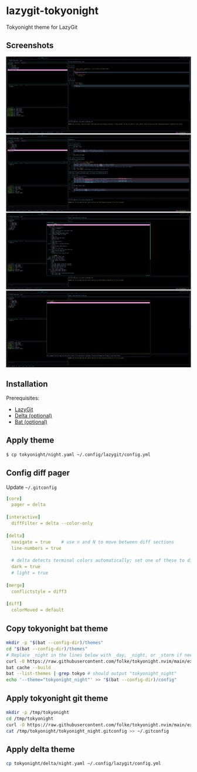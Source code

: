 # lazygit-tokyonight

Tokyonight theme for LazyGit

## Screenshots

![alt](/assets/lazygit.png)
![alt](/assets/tokyonight.png)
![alt](/assets/help.png)
![alt](/assets/menu.png)

## Installation

Prerequisites:

- [LazyGit](https://github.com/jesseduffield/lazygit)
- [Delta (optional)](https://github.com/dandavison/delta)
- [Bat (optional)](https://github.com/sharkdp/bat)

## Apply theme

```bash
$ cp tokyonight/night.yaml ~/.config/lazygit/config.yml
```

## Config diff pager

Update `~/.gitconfig`

```yaml
[core]
  pager = delta

[interactive]
  diffFilter = delta --color-only

[delta]
  navigate = true    # use n and N to move between diff sections
  line-numbers = true

  # delta detects terminal colors automatically; set one of these to disable auto-detection
  dark = true
  # light = true

[merge]
  conflictstyle = diff3

[diff]
  colorMoved = default
```

## Copy tokyonight bat theme

```bash
mkdir -p "$(bat --config-dir)/themes"
cd "$(bat --config-dir)/themes"
# Replace _night in the lines below with _day, _night, or _storm if needed.
curl -O https://raw.githubusercontent.com/folke/tokyonight.nvim/main/extras/sublime/tokyonight_night.tmTheme
bat cache --build
bat --list-themes | grep tokyo # should output "tokyonight_night"
echo '--theme="tokyonight_night"' >> "$(bat --config-dir)/config"

```

## Apply tokyonight git theme

```bash
mkdir -p /tmp/tokyonight
cd /tmp/tokyonight
curl -O https://raw.githubusercontent.com/folke/tokyonight.nvim/main/extras/delta/tokyonight_night.gitconfig
cat /tmp/tokyonight/tokyonight_night.gitconfig >> ~/.gitconfig
```

## Apply delta theme

```bash
cp tokyonight/delta/night.yaml ~/.config/lazygit/config.yml
```

